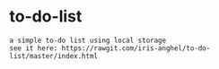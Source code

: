 # to-do-list
    a simple to-do list using local storage
    see it here: https://rawgit.com/iris-anghel/to-do-list/master/index.html
